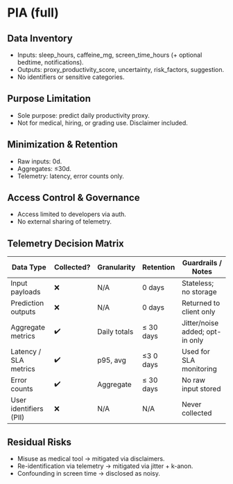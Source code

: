 # PIA (full)

## Data Inventory

- Inputs: sleep_hours, caffeine_mg, screen_time_hours (+ optional bedtime, notifications).
- Outputs: proxy_productivity_score, uncertainty, risk_factors, suggestion.
- No identifiers or sensitive categories.

## Purpose Limitation

- Sole purpose: predict daily productivity proxy.
- Not for medical, hiring, or grading use. Disclaimer included.

## Minimization & Retention

- Raw inputs: 0d.
- Aggregates: ≤30d.
- Telemetry: latency, error counts only.

## Access Control & Governance

- Access limited to developers via auth.
- No external sharing of telemetry.

## Telemetry Decision Matrix

| Data Type              | Collected? | Granularity  | Retention | Guardrails / Notes              |
| ---------------------- | ---------- | ------------ | --------- | ------------------------------- |
| Input payloads         | ❌         | N/A          | 0 days    | Stateless; no storage           |
| Prediction outputs     | ❌         | N/A          | 0 days    | Returned to client only         |
| Aggregate metrics      | ✔️         | Daily totals | ≤ 30 days | Jitter/noise added; opt-in only |
| Latency / SLA metrics  | ✔️         | p95, avg     | ≤3 0 days | Used for SLA monitoring         |
| Error counts           | ✔️         | Aggregate    | ≤ 30 days | No raw input stored             |
| User identifiers (PII) | ❌         | N/A          | N/A       | Never collected                 |

## Residual Risks

- Misuse as medical tool → mitigated via disclaimers.
- Re-identification via telemetry → mitigated via jitter + k-anon.
- Confounding in screen time → disclosed as noisy.
